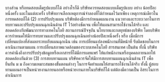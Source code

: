 บางส่วน หรือทดสอบเต็มรูปแบบก็ได้ อย่างไรก็ดี บริษัทควรทดสอบแบบเต็มรูปแบบ อย่าง
น้อยปีละหนึ่งครั้ง และในแต่ละครั้ง บริษัทอาจเลือกเหตุการณ์จำลองที่ได้กำหนดไว้มาเพียง
เหตุการณ์เดียวในการทดสอบก็ได้
(2) การปรับปรุงแผน
บริษัทต้องมีการกำหนดแผนงาน แนวทางและระยะเวลาในการ
ทบทวนและปรับปรุงแผนฉุกเฉินด้าน IT ไว้อย่างชัดเจน เพื่อให้แผนสามารถใช้งานได้จริง และ
สอดคล้องกับพัฒนาการทางเทคโนโลยี สถานการณ์ปัจจุบัน นโยบายและกลยุทธ์ของบริษัท
โดยบริษัทควรกำหนดให้มีการทบทวนและปรับปรุงแผนฉุกเฉินอย่างน้อยปีละหนึ่งครั้ง หรือ
เมื่อมีการเปลี่ยนแปลงที่ส่งผลกระทบกับแผนฉุกเฉิน เช่น การเปลี่ยนแปลงพนักงานที่มีหน้าที่
รับผิดชอบในการดาเนินงานตามแผน การเปลี่ยนสภาพแวดล้อมของระบบเทคโนโลยี
สารสนเทศ เป็นต้น ทั้งนี้ บริษัทควรคำนึงถึงการปรับปรุงข้อมูลหรือเอกสารที่ได้มีการเผยแพร่
ให้แก่พนักงานหรือบุคคลภายนอกให้สอดคล้องกันด้วย
(3) การสอบทานแผน
บริษัทควรจัดให้มีการสอบทานแผนฉุกเฉินด้าน IT เพื่อยืนยัน
ม ม
ถึงความเหมาะสมของขั้นตอนต่างๆ ในการจัดทำแผนให้สามารถใช้งานได้จริง ทั้งนี้
ผู้สอบทานแผนอาจเป็นหน่วยงานภายนอกหรือหน่วยงานภายในบริษัทก็ได้ แต่ต้องมีความเป็น
อิสระในการดำเนินการ
